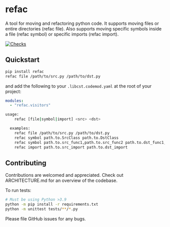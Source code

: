 # refac

A tool for moving and refactoring python code. It supports moving files or entire directories (refac file). Also supports moving specific symbols inside a file (refac symbol) or specific imports (refac import).

[![Checks](https://github.com/benchling/refac/actions/workflows/checks.yaml/badge.svg?branch=main&event=push)](https://github.com/benchling/refac/actions/workflows/checks.yaml)

## Quickstart

```bash
pip install refac
refac file /path/to/src.py /path/to/dst.py
```

and add the following to your `.libcst.codemod.yaml` at the root of your project:

```yaml
modules:
  - "refac.visitors"
```

```bash
usage:
    refac [file|symbol|import] <src> <dst>

  examples:
    refac file /path/to/src.py /path/to/dst.py
    refac symbol path.to.SrcClass path.to.DstClass
    refac symbol path.to.src_func1,path.to.src_func2 path.to.dst_func1,path.to.dst_func2
    refac import path.to.src_import path.to.dst_import
```

## Contributing

Contributions are welcomed and appreciated. Check out ARCHITECTURE.md for an overview of the codebase.

To run tests:

```bash
# Must be using Python >3.9
python -m pip install -r requirements.txt
python -m unittest tests/**/*.py
```

Please file GitHub issues for any bugs.
